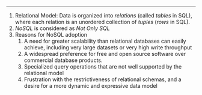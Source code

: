 ----
1. Relational Model: Data is organized into _relations_ (called _tables_ in SQL), where each relation is an unordered collection of _tuples_ (_rows_ in SQL).
2. _NoSQL_  is considered as _Not Only SQL_ 
3. Reasons for NoSQL adoption
	1. A need for greater scalability than relational databases can easily achieve, including very large datasets or very high write throughput
	2.  A widespread preference for free and open source software over commercial database products.
	3. Specialized query operations that are not well supported by the relational model
	4. Frustration with the restrictiveness of relational schemas, and a desire for a more dynamic and expressive data model